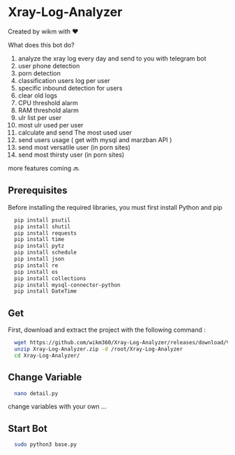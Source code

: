 
# Xray-Log-Analyzer

Created by wikm with ❤️

What does this bot do?
1) analyze the xray log every day and send to you with telegram bot
2) user phone detection
3) porn detection
4) classification users log per user 
5) specific inbound detection for users
6) clear old logs
7) CPU threshold alarm
8) RAM threshold alarm
9) ulr list per user
10) most ulr used per user
11) calculate and send The most used user 
12) send users usage ( get with mysql and marzban API )
13) send most versatile user (in porn sites)
14) send most thirsty user (in porn sites)

more features coming 🔜

## Prerequisites

Before installing the required libraries, you must first install Python and pip

```bash
  pip install psutil
  pip install shutil
  pip install requests
  pip install time
  pip install pytz
  pip install schedule
  pip install json
  pip install re
  pip install os
  pip install collections
  pip install mysql-connector-python
  pip install DateTime
```
## Get

First, download and extract the project with the following command :

```bash
  wget https://github.com/wikm360/Xray-Log-Analyzer/releases/download/V2.7/Xray-Log-Analyzer.zip
  unzip Xray-Log-Analyzer.zip -d /root/Xray-Log-Analyzer
  cd Xray-Log-Analyzer/
```

## Change Variable 

```bash
  nano detail.py
```
change variables with your own ...

## Start Bot 

```bash
  sudo python3 base.py
```
